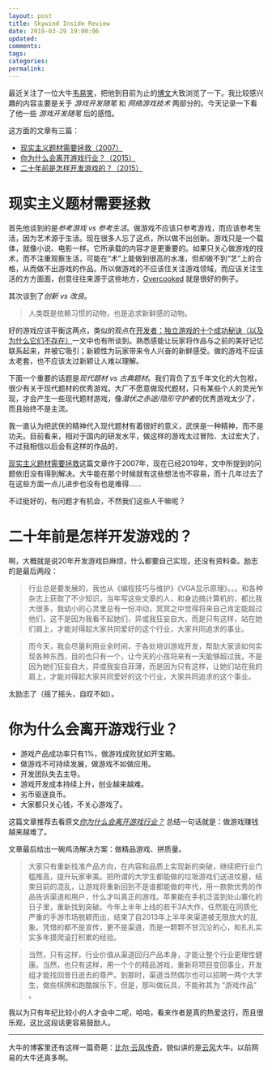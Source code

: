 ```yaml
---
layout: post
title: Skywind Inside Review
date: 2019-03-29 19:00:06
updated:
comments:
tags:
categories:
permalink:
---
```


最近关注了一位大牛[韦易笑](https://www.zhihu.com/people/skywind3000/activities)，把他到目前为止的[博文](http://www.skywind.me/blog/)大致浏览了一下。我比较感兴趣的内容主要是关于 *游戏开发随笔* 和 *网络游戏技术* 两部分的。今天记录一下看了他一些 *游戏开发随笔* 后的感悟。

<!--more-->

这方面的文章有三篇：

- [现实主义题材需要拯救（2007）](http://www.skywind.me/blog/archives/457#more-457)
- [你为什么会离开游戏行业？（2015）](http://www.skywind.me/blog/archives/1259)
- [二十年前是怎样开发游戏的？（2015）](http://www.skywind.me/blog/archives/1250#more-1250)

# 现实主义题材需要拯救

首先他谈到的是*参考游戏 vs 参考生活*。做游戏不应该只参考游戏，而应该参考生活，因为艺术源于生活。现在很多人忘了这点，所以做不出创新。游戏只是一个载体，就像小说、电影一样。它所承载的内容才是更重要的。如果只关心做游戏的技术，而不注重观察生活，可能在“术”上能做到很高的水准，但却做不到“艺”上的合格，从而做不出游戏的作品。所以做游戏的不应该住关注游戏领域，而应该关注生活的方方面面，创意往往来源于这些地方，[Overcooked](https://en.wikipedia.org/wiki/Overcooked) 就是很好的例子。

其次谈到了*创新 vs 改良*。

> 人类既是依赖习惯的动物，也是追求新鲜感的动物。

好的游戏应该平衡这两点，类似的观点在[开发者：独立游戏的十个成功秘诀（以及为什么它们不存在）](https://www.gamasutra.com/blogs/PaulKilduffTaylor/20180824/325218/The_10_Secrets_to_Indie_Game_Success_and_Why_They_Do_Not_Exist.php)一文中也有所谈到。熟悉感能让玩家将作品与之前的美好记忆联系起来，并被它吸引；新颖性为玩家带来令人兴奋的新鲜感受。做的游戏不应该太老套，也不应该太过新颖让人难以理解。

下面一个重要的话题是*现代题材 vs 古典题材*。我们背负了五千年文化的大包袱，很少有关于现代题材的优秀游戏。大厂不愿意做现代题材，只有某些个人的灵光乍现，才会产生一些现代题材游戏，像*潜伏之赤途/隐形守护者*的优秀游戏太少了，而且始终不是主流。

我一直认为把武侠的精神代入现代题材有着很好的意义，武侠是一种精神，而不是功夫。目前看来，相对于国内的研发水平，做这样的游戏太过冒险、太过宏大了，不过我相信以后会有这样的作品的，

[现实主义题材需要拯救](http://www.skywind.me/blog/archives/457#more-457)这篇文章作于2007年，现在已经2019年，文中所提到的问题依旧没有得到解决。大牛能在那个时候就有这些想法也不容易，而十几年过去了在这些方面一点儿进步也没有也是难得……

不过挺好的，有问题才有机会，不然我们这些人干嘛呢？

# 二十年前是怎样开发游戏的？

啊，大概就是说20年开发游戏巨麻烦，什么都要自己实现，还没有资料查。励志的是最后两段：

> 行业总是要发展的，我也从《编程技巧与维护》《VGA显示原理》。。。和各种杂志上获取了不少知识，当年写这些文章的人，和身边搞计算机的，都比我大很多，我幼小的心灵里总有一份冲动，冥冥之中觉得将来自己肯定能超过他们，这不是因为我看不起她们，异或我狂妄自大，而是只有这样，站在她们肩上，才能对得起大家共同爱好的这个行业，大家共同追求的事业。

> 而今天，我会尽量利用业余时间，于各处培训游戏开发，帮助大家该如何实现各种东西，目的也只有一个，让今天的小孩将来有一天能够超过我，不是因为她们狂妄自大，异或我妄自菲薄，而是因为只有这样，让她们站在我的肩上，才能对得起大家共同爱好的这个行业，大家共同追求的这个事业。

太励志了（摇了摇头，自叹不如）。

# 你为什么会离开游戏行业？

- 游戏产品成功率只有1%，做游戏成败犹如开宝箱。
- 做游戏不可持续发展，做游戏不如做应用。
- 开发团队失去主导。
- 游戏开发成本持续上升，创业越来越难。
- 劣币驱逐良币。
- 大家都只关心钱，不关心游戏了。

这篇文章推荐去看原文[*你为什么会离开游戏行业？*](http://www.skywind.me/blog/archives/1259) 总结一句话就是：做游戏赚钱越来越难了。

文章最后给出一碗鸡汤解决方案：做精品游戏、拼质量。

> 大家只有重新找准产品方向，在内容和品质上实现新的突破，继续把行业门槛推高，提升玩家审美。把所谓的大学生都能做的垃圾游戏们送进坟墓，结束目前的混乱，让游戏将重新回到不是谁都能做的年代，用一款款优秀的作品告诉渠道和用户，什么才叫真正的游戏。苹果能在手机泛滥到处山寨化的日子里，重新找到突破。今年上半年上线的若干3A大作，任然能在同质化严重的手游市场脱颖而出，结束了自2013年上半年来渠道被无限放大的乱象。凭借的都不是宣传，更不是渠道，而是一颗颗不甘沉沦的心，和扎扎实实多年摸爬滚打积累的经验。

> 当然，只有这样，行业价值从渠道回归产品本身，才能让整个行业更理性健康。当然，也只有这样，用一个个的精品游戏，重新将项目变回事业，开发组才能找回昔日逝去的尊严。到那时，渠道当然偶尔也可以招聘一两个大学生，做些棋牌和跑酷娱乐下，但是，那叫做玩具，不能称其为 “游戏作品” 。

我以为只有年纪比较小的人才会中二呢，哈哈，看来作者是真的热爱这行，而且很乐观，这比这段话更容易鼓励人。

---

大牛的博客里还有这样一篇奇葩：[比尔·云风传奇](http://www.skywind.me/blog/archives/204)，貌似讲的是[云风](https://blog.codingnow.com/)大牛。以前网易的大牛还真多啊。
